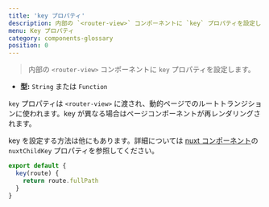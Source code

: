 ```yaml
---
title: 'key プロパティ'
description: 内部の `<router-view>` コンポーネントに `key` プロパティを設定します
menu: Key プロパティ
category: components-glossary
position: 0
---
```


> 内部の `<router-view>` コンポーネントに `key` プロパティを設定します。

- **型:** `String` または `Function`

`key` プロパティは `<router-view>` に渡され、動的ページでのルートトランジションに使われます。key が異なる場合はページコンポーネントが再レンダリングされます。

key を設定する方法は他にもあります。詳細については [nuxt コンポーネント](/guides/features/nuxt-components)の `nuxtChildKey` プロパティを参照してください。

```js
export default {
  key(route) {
    return route.fullPath
  }
}
```

